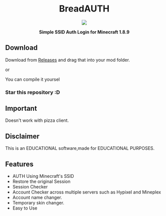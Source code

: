 <div align="center">

# BreadAUTH

![](https://camo.githubusercontent.com/aad487c3d7368980b972aeb38edc73659a3d5e88b5320d4bf5b8aed2c933bd38/68747470733a2f2f696d672e736869656c64732e696f2f6769746875622f646f776e6c6f6164732f5363687562696c6567656e642f5363687562694175746856322f746f74616c3f7374796c653d666f722d7468652d6261646765)

**Simple SSID Auth Login for Minecraft 1.8.9**
</div>

## Download
Download from [Releases](https://github.com/GiopliDev/BreadSSID_MCAuth/releases/tag/1.0) and drag that into your mod folder.

or

You can compile it yoursel

### Star this repository :D

## Important
Doesn't work with pizza client.

## Disclaimer
This is an EDUCATIONAL software,made for EDUCATIONAL PURPOSES.

## Features
- AUTH Using Minecraft's SSID
- Restore the original Session
- Session Checker
- Account Checker across multiple servers such as Hypixel and Mineplex
- Account name changer.
- Temporary skin changer.
- Easy to Use
